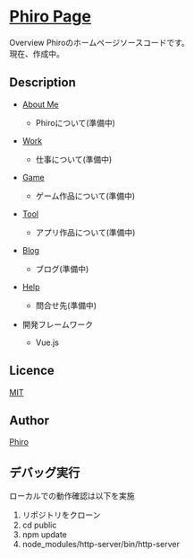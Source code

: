 [Phiro Page](https://phiro1021.github.io/public)
====

Overview
  Phiroのホームページソースコードです。  
  現在、作成中。

## Description
- [About Me](https://phiro1021.github.io/public/#/about)
  - Phiroについて(準備中)
- [Work](https://phiro1021.github.io/public/#/work)
  - 仕事について(準備中)
- [Game](https://phiro1021.github.io/public/#/game)
  - ゲーム作品について(準備中)
- [Tool](https://phiro1021.github.io/public/#/tool)
  - アプリ作品について(準備中)
- [Blog](https://phiro1021.github.io/public/#/blog)
  - ブログ(準備中)
- [Help](https://phiro1021.github.io/public/#/help)
  - 問合せ先(準備中)

- 開発フレームワーク
  - Vue.js

## Licence

[MIT](https://github.com/phiro1021/public/blob/master/LICENSE)

## Author

[Phiro](https://github.com/Phiro1021)

## デバッグ実行

ローカルでの動作確認は以下を実施

1. リポジトリをクローン
2. cd public
3. npm update
4. node_modules/http-server/bin/http-server
